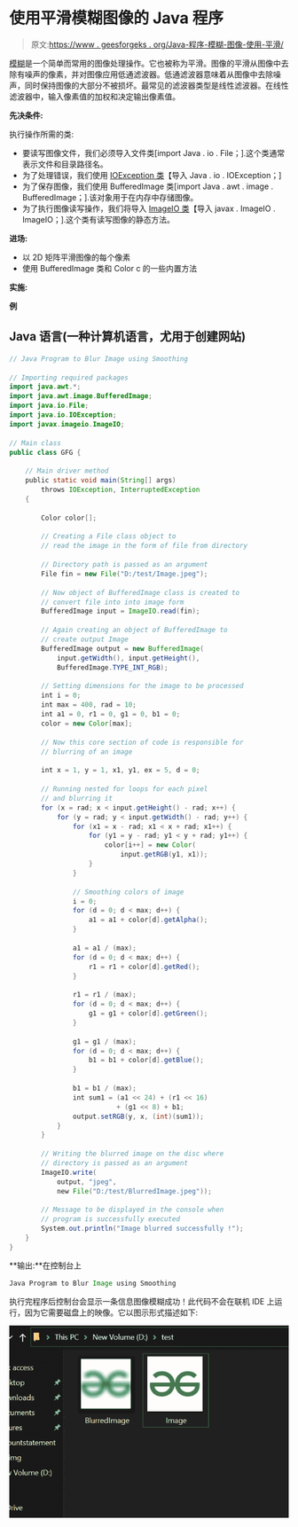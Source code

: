 # 使用平滑模糊图像的 Java 程序

> 原文:[https://www . geesforgeks . org/Java-程序-模糊-图像-使用-平滑/](https://www.geeksforgeeks.org/java-program-to-blur-image-using-smoothing/)

[模糊](https://www.geeksforgeeks.org/what-is-image-blurring/)是一个简单而常用的图像处理操作。它也被称为平滑。图像的平滑从图像中去除有噪声的像素，并对图像应用低通滤波器。低通滤波器意味着从图像中去除噪声，同时保持图像的大部分不被损坏。最常见的滤波器类型是线性滤波器。在线性滤波器中，输入像素值的加权和决定输出像素值。

**先决条件:**

执行操作所需的类:

*   要读写图像文件，我们必须导入文件类[import Java . io . File；].这个类通常表示文件和目录路径名。
*   为了处理错误，我们使用 [IOException 类](https://www.geeksforgeeks.org/java-io-bufferedreader-class-java/)【导入 Java . io . IOException；]
*   为了保存图像，我们使用 BufferedImage 类[import Java . awt . image . BufferedImage；].该对象用于在内存中存储图像。
*   为了执行图像读写操作，我们将导入 [ImageIO 类](https://www.geeksforgeeks.org/image-processing-java-set-1-read-write/)【导入 javax . ImageIO . ImageIO；].这个类有读写图像的静态方法。

**进场:**

*   以 2D 矩阵平滑图像的每个像素
*   使用 BufferedImage 类和 Color c 的一些内置方法

**实施:**

**例**

## Java 语言(一种计算机语言，尤用于创建网站)

```java
// Java Program to Blur Image using Smoothing

// Importing required packages
import java.awt.*;
import java.awt.image.BufferedImage;
import java.io.File;
import java.io.IOException;
import javax.imageio.ImageIO;

// Main class
public class GFG {

    // Main driver method
    public static void main(String[] args)
        throws IOException, InterruptedException
    {

        Color color[];

        // Creating a File class object to
        // read the image in the form of file from directory

        // Directory path is passed as an argument
        File fin = new File("D:/test/Image.jpeg");

        // Now object of BufferedImage class is created to
        // convert file into into image form
        BufferedImage input = ImageIO.read(fin);

        // Again creating an object of BufferedImage to
        // create output Image
        BufferedImage output = new BufferedImage(
            input.getWidth(), input.getHeight(),
            BufferedImage.TYPE_INT_RGB);

        // Setting dimensions for the image to be processed
        int i = 0;
        int max = 400, rad = 10;
        int a1 = 0, r1 = 0, g1 = 0, b1 = 0;
        color = new Color[max];

        // Now this core section of code is responsible for
        // blurring of an image

        int x = 1, y = 1, x1, y1, ex = 5, d = 0;

        // Running nested for loops for each pixel
        // and blurring it
        for (x = rad; x < input.getHeight() - rad; x++) {
            for (y = rad; y < input.getWidth() - rad; y++) {
                for (x1 = x - rad; x1 < x + rad; x1++) {
                    for (y1 = y - rad; y1 < y + rad; y1++) {
                        color[i++] = new Color(
                            input.getRGB(y1, x1));
                    }
                }

                // Smoothing colors of image
                i = 0;
                for (d = 0; d < max; d++) {
                    a1 = a1 + color[d].getAlpha();
                }

                a1 = a1 / (max);
                for (d = 0; d < max; d++) {
                    r1 = r1 + color[d].getRed();
                }

                r1 = r1 / (max);
                for (d = 0; d < max; d++) {
                    g1 = g1 + color[d].getGreen();
                }

                g1 = g1 / (max);
                for (d = 0; d < max; d++) {
                    b1 = b1 + color[d].getBlue();
                }

                b1 = b1 / (max);
                int sum1 = (a1 << 24) + (r1 << 16)
                           + (g1 << 8) + b1;
                output.setRGB(y, x, (int)(sum1));
            }
        }

        // Writing the blurred image on the disc where
        // directory is passed as an argument
        ImageIO.write(
            output, "jpeg",
            new File("D:/test/BlurredImage.jpeg"));

        // Message to be displayed in the console when
        // program is successfully executed
        System.out.println("Image blurred successfully !");
    }
}
```

**输出:**在控制台上

```java
Java Program to Blur Image using Smoothing
```

执行完程序后控制台会显示一条信息图像模糊成功！此代码不会在联机 IDE 上运行，因为它需要磁盘上的映像。它以图示形式描述如下:

![](img/d4d72c22ede15daebf980277b8cede1d.png)